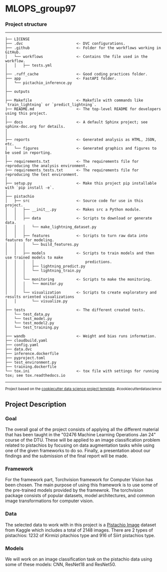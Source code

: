 # MLOPS_group97

### Project structure

------------

    ├── LICENSE
    ├── .dvc                        <- DVC configurations.
    ├── .github                     <- Folder for the workflows working in GitHub.
    │   └── workflows               <- Contains the file used in the workflow.
    │   │   ├── tests.yml        
    │
    ├── .ruff_cache                 <- Good coding practices folder.
    ├── app                         <- FastAPI folder.
    │   └── pictachio_inference.py  
    │
    ├── outputs                
    │
    ├── Makefile                    <- Makefile with commands like `train_lightning` or `predict_lightning`.
    ├── README.md                   <- The top-level README for developers using this project.
    │   
    ├── docs                        <- A default Sphinx project; see sphinx-doc.org for details.
    │
    │
    ├── reports                     <- Generated analysis as HTML, JSON, etc.
    │   └── figures                 <- Generated graphics and figures to be used in reporting.
    │
    ├── requirements.txt            <- The requirements file for reproducing the analysis environment.
    ├── requirements_tests.txt      <- The requirements file for reproducing the test environment.
    │
    ├── setup.py                    <- Make this project pip installable with `pip install -e`.
    │
    ├── pistachio
    │   ├── src                     <- Source code for use in this project.
    │   │   ├── __init__.py         <- Makes src a Python module.
    │   │   │
    │   │   ├── data                <- Scripts to download or generate data.
    │   │   │   └── make_lightning_dataset.py
    │   │   │
    │   │   ├── features            <- Scripts to turn raw data into features for modeling.
    │   │   │   └── build_features.py
    │   │   │
    │   │   ├── models              <- Scripts to train models and then use trained models to make
    │   │   │   │                       predictions.
    │   │   │   ├── lightning_predict.py
    │   │   │   └── lightning_train.py
    │   │   │
    │   │   └── monitoring          <- Scripts to make the monitoring.
    │   │   │   └── monitor.py
    │   │   │
    │   │   └── visualization       <- Scripts to create exploratory and results oriented visualizations
    │   │       └── visualize.py
    │
    ├── tests                       <- The different created tests.
    │   └── test_data.py 
    │   └── test_model.py 
    │   └── test_model2.py 
    │   └── test_training.py  
    │
    ├── wandb                       <- Weight and bias runs information.
    ├── cloudbuild.yaml                       
    ├── config.yaml                
    ├── data.dvc
    ├── inference.dockerfile
    ├── pyproject.toml
    ├── test_environment.py    
    ├── training.dockerfile                                   
    └── tox.ini                     <- tox file with settings for running tox; see tox.readthedocs.io


------------
<p><small>Project based on the <a target="_blank" href="https://drivendata.github.io/cookiecutter-data-science/">cookiecutter data science project template</a>. #cookiecutterdatascience</small></p>

## Project Description

### Goal
The overall goal of the project consists of applying all the different material that has been taught in the "02476 Machine Learning Operations Jan 24" course of the DTU. These will be applied to an image classification problem related to pistachios by focusing on data augmentation tasks while using one of the given frameworks to do so. Finally, a presentation about our findings and the submission of the final report will be made.

### Framework
For the framework part, Torchvision framework for Computer Vision has been chosen. The main purpose of using this framework is to use some of the pre-trained models provided by the framewrok. The torchvision package consists of popular datasets, model architectures, and common image transformations for computer vision.

### Data
The selected data to work with in this project is a [Pistachio Image](https://www.kaggle.com/datasets/muratkokludataset/pistachio-image-dataset/code) dataset from Kaggle which includes a total of 2148 images. There are 2 types of pistachios: 1232 of Kirmizi pitachios type and 916 of Siirt pistachios type.

### Models
We will work on an image classification task on the pistachio data using some of these models: CNN, ResNet18 and ResNet50.

